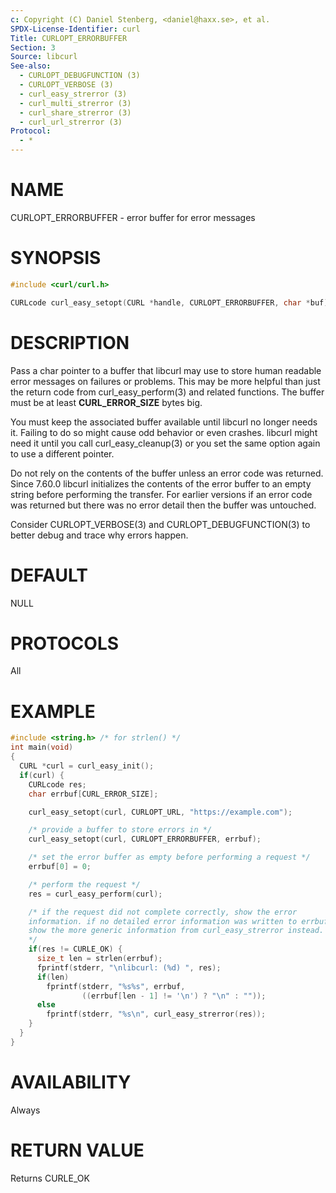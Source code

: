 ```yaml
---
c: Copyright (C) Daniel Stenberg, <daniel@haxx.se>, et al.
SPDX-License-Identifier: curl
Title: CURLOPT_ERRORBUFFER
Section: 3
Source: libcurl
See-also:
  - CURLOPT_DEBUGFUNCTION (3)
  - CURLOPT_VERBOSE (3)
  - curl_easy_strerror (3)
  - curl_multi_strerror (3)
  - curl_share_strerror (3)
  - curl_url_strerror (3)
Protocol:
  - *
---
```


# NAME

CURLOPT_ERRORBUFFER - error buffer for error messages

# SYNOPSIS

~~~c
#include <curl/curl.h>

CURLcode curl_easy_setopt(CURL *handle, CURLOPT_ERRORBUFFER, char *buf);
~~~

# DESCRIPTION

Pass a char pointer to a buffer that libcurl may use to store human readable
error messages on failures or problems. This may be more helpful than just the
return code from curl_easy_perform(3) and related functions. The buffer must
be at least **CURL_ERROR_SIZE** bytes big.

You must keep the associated buffer available until libcurl no longer needs
it. Failing to do so might cause odd behavior or even crashes. libcurl might
need it until you call curl_easy_cleanup(3) or you set the same option
again to use a different pointer.

Do not rely on the contents of the buffer unless an error code was returned.
Since 7.60.0 libcurl initializes the contents of the error buffer to an empty
string before performing the transfer. For earlier versions if an error code
was returned but there was no error detail then the buffer was untouched.

Consider CURLOPT_VERBOSE(3) and CURLOPT_DEBUGFUNCTION(3) to better
debug and trace why errors happen.

# DEFAULT

NULL

# PROTOCOLS

All

# EXAMPLE

~~~c
#include <string.h> /* for strlen() */
int main(void)
{
  CURL *curl = curl_easy_init();
  if(curl) {
    CURLcode res;
    char errbuf[CURL_ERROR_SIZE];

    curl_easy_setopt(curl, CURLOPT_URL, "https://example.com");

    /* provide a buffer to store errors in */
    curl_easy_setopt(curl, CURLOPT_ERRORBUFFER, errbuf);

    /* set the error buffer as empty before performing a request */
    errbuf[0] = 0;

    /* perform the request */
    res = curl_easy_perform(curl);

    /* if the request did not complete correctly, show the error
    information. if no detailed error information was written to errbuf
    show the more generic information from curl_easy_strerror instead.
    */
    if(res != CURLE_OK) {
      size_t len = strlen(errbuf);
      fprintf(stderr, "\nlibcurl: (%d) ", res);
      if(len)
        fprintf(stderr, "%s%s", errbuf,
                ((errbuf[len - 1] != '\n') ? "\n" : ""));
      else
        fprintf(stderr, "%s\n", curl_easy_strerror(res));
    }
  }
}
~~~

# AVAILABILITY

Always

# RETURN VALUE

Returns CURLE_OK
